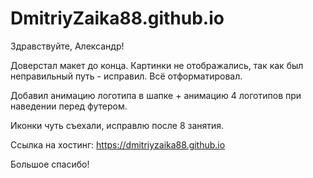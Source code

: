 # DmitriyZaika88.github.io
Здравствуйте, Александр! 

Доверстал макет до конца. Картинки не отображались, так как был неправильный путь  - исправил. Всё отформатировал. 

Добавил анимацию логотипа в шапке + анимацию 4 логотипов при наведении перед футером. 

Иконки чуть съехали, исправлю после 8 занятия.

Ссылка на хостинг: https://dmitriyzaika88.github.io

Большое спасибо!
